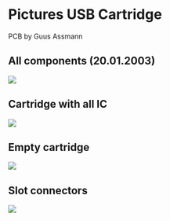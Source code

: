 # Pictures USB Cartridge  
  
  
PCB by Guus Assmann  
  
## All components (20.01.2003)  
![](attachments/zusammen.jpg)  
  
## Cartridge with all IC  
  
![](attachments/usbcart2.jpg)  
  
## Empty cartridge  
![](attachments/usbcart.jpg)  
  
## Slot connectors  
![](attachments/usbslot.jpg)  
  
  
  
  
  
  
  
